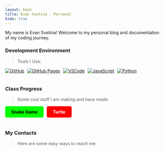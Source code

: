 ```yaml
---
layout: base
title: Evan Svetina - Personal
hide: true
---
```

My name is Evan Svetina! Welcome to my personal blog and documentation of my coding journey.

### Development Environment

> Tools I Use:

<div style="display: flex; flex-wrap: wrap; gap: 10px;">
    <a href="https://github.com/Open-Coding-Society/student">
        <img src="https://img.shields.io/badge/GitHub-181717?style=for-the-badge&logo=github&logoColor=white" alt="GitHub">
    </a>
    <a href="https://open-coding-society.github.io/student">
        <img src="https://img.shields.io/badge/GitHub%20Pages-327FC7?style=for-the-badge&logo=github&logoColor=white" alt="GitHub Pages">
    </a>
    <a href="https://vscode.dev/">
        <img src="https://img.shields.io/badge/VSCode-007ACC?style=for-the-badge&logo=visual-studio-code&logoColor=white" alt="VSCode">
    </a>
    <a href="https://www.javascript.com/">
        <img src="https://shields.io/badge/JavaScript-F7DF1E?logo=JavaScript&logoColor=000&style=flat-square" alt="JavaScript">
    </a>
    <a href="https://www.python.org/">
        <img src="    https://img.shields.io/badge/python-3670A0?style=for-the-badge&logo=python&logoColor=ffdd54
        " alt="Python">
    </a>
</div>

<br>

### Class Progress

> Some cool stuff I am making and have made:

<div style="display: flex; flex-wrap: wrap; gap: 10px;">
    <a href="{{site.baseurl}}/snake" style="text-decoration: none;">
        <div style="background-color: #00FF00; color: black; padding: 10px 20px; border-radius: 5px; font-weight: bold;">
            Snake Game
        </div>
    </a>
    <a href="{{site.baseurl}}/turtle" style="text-decoration: none;">
        <div style="background-color: #FF0000; color: white; padding: 10px 20px; border-radius: 5px; font-weight: bold;">
            Turtle
        </div>
    </a>
</div>

<br>

<!-- Contact Section -->
### My Contacts

> Here are some easy ways to reach me:

